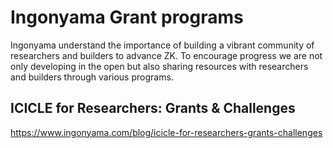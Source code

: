 # Ingonyama Grant programs

Ingonyama understand the importance of building a vibrant community of researchers and builders to advance ZK. To encourage progress we are not only developing in the open but also sharing resources with researchers and builders through various programs.

## ICICLE for Researchers: Grants & Challenges

https://www.ingonyama.com/blog/icicle-for-researchers-grants-challenges
